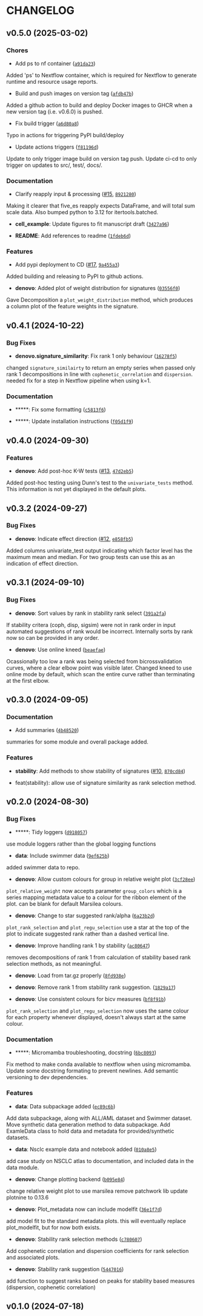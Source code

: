 # CHANGELOG


## v0.5.0 (2025-03-02)

### Chores

- Add ps to nf container
  ([`a91da23`](https://github.com/TGAC/cvanmf/commit/a91da23d37ff09eae202d189a0d28526fd7a30c9))

Added 'ps' to Nextflow container, which is required for Nextflow to generate runtime and resource
  usage reports.

- Build and push images on version tag
  ([`afdb47b`](https://github.com/TGAC/cvanmf/commit/afdb47b418236f05c20576f7c5ffd937a9a164ae))

Added a github action to build and deploy Docker images to GHCR when a new version tag (i.e. v0.6.0)
  is pushed.

- Fix build trigger
  ([`a6d80a8`](https://github.com/TGAC/cvanmf/commit/a6d80a891bd752e2d0096fbadecd3754ab8c705f))

Typo in actions for triggering PyPI build/deploy

- Update actions triggers
  ([`f81196d`](https://github.com/TGAC/cvanmf/commit/f81196d6f2946d079cad8a198b0e2d3c15fcb9ae))

Update to only trigger image build on version tag push. Update ci-cd to only trigger on updates to
  src/, test/, docs/.

### Documentation

- Clarify reapply input & processing ([#15](https://github.com/TGAC/cvanmf/pull/15),
  [`8921280`](https://github.com/TGAC/cvanmf/commit/8921280e444e6aea4012455d977bee9743b07af4))

Making it clearer that five_es reapply expects DataFrame, and will total sum scale data. Also bumped
  python to 3.12 for itertools.batched.

- **cell_example**: Update figures to fit manuscript draft
  ([`3427a96`](https://github.com/TGAC/cvanmf/commit/3427a968eb1d46f582ea2a7b089eb38064fd4072))

- **README**: Add references to readme
  ([`1fdeb6d`](https://github.com/TGAC/cvanmf/commit/1fdeb6dd71bf4816a4a55bdc2d7497af25316740))

### Features

- Add pypi deployment to CD ([#17](https://github.com/TGAC/cvanmf/pull/17),
  [`9a455a3`](https://github.com/TGAC/cvanmf/commit/9a455a369457a555a3039a8860b2a524a0111637))

Added building and releasing to PyPI to github actions.

- **denovo**: Added plot of weight distribution for signatures
  ([`03556f0`](https://github.com/TGAC/cvanmf/commit/03556f06060b5ac4b4461c8534602f165645d373))

Gave Decomposition a `plot_weight_distribution` method, which produces a column plot of the feature
  weights in the signature.


## v0.4.1 (2024-10-22)

### Bug Fixes

- **denovo.signature_similarity**: Fix rank 1 only behaviour
  ([`16278f5`](https://github.com/TGAC/cvanmf/commit/16278f527607f9a877c51e812c70c56b1f62dc03))

changed `signature_similairty` to return an empty series when passed only rank 1 decompositions in
  line with `cophenetic_correlation` and `dispersion`. needed fix for a step in Nextflow pipeline
  when using k=1.

### Documentation

- *****: Fix some formatting
  ([`c5813f6`](https://github.com/TGAC/cvanmf/commit/c5813f6b987e768e8be393bac1ac6c9f97bfdb08))

- *****: Update installation instructions
  ([`f05d1f9`](https://github.com/TGAC/cvanmf/commit/f05d1f9022cfcb7da7a36e03cb584073d011a0cc))


## v0.4.0 (2024-09-30)

### Features

- **denovo**: Add post-hoc K-W tests ([#13](https://github.com/TGAC/cvanmf/pull/13),
  [`47d2eb5`](https://github.com/TGAC/cvanmf/commit/47d2eb5edebeb7c31aa686c3bcd7af95eefcdd4d))

Added post-hoc testing using Dunn's test to the `univariate_tests` method. This information is not
  yet displayed in the default plots.


## v0.3.2 (2024-09-27)

### Bug Fixes

- **denovo**: Indicate effect direction ([#12](https://github.com/TGAC/cvanmf/pull/12),
  [`e858fb5`](https://github.com/TGAC/cvanmf/commit/e858fb5f3d88bec51890524a08c73c7198dda1c4))

Added columns univariate_test output indicating which factor level has the maximum mean and median.
  For two group tests can use this as an indication of effect direction.


## v0.3.1 (2024-09-10)

### Bug Fixes

- **denovo**: Sort values by rank in stability rank select
  ([`391a2fa`](https://github.com/TGAC/cvanmf/commit/391a2fa8adf19894c2012bb4281c97be126f14b1))

If stability critera (coph, disp, sigsim) were not in rank order in input automated suggestions of
  rank would be incorrect. Internally sorts by rank now so can be provided in any order.

- **denovo**: Use online kneed
  ([`beaefae`](https://github.com/TGAC/cvanmf/commit/beaefae1090765dc02ba198a0dce24a6a8f32808))

Ocassionally too low a rank was being selected from bicrossvalidation curves, where a clear elbow
  point was visible later. Changed kneed to use online mode by default, which scan the entire curve
  rather than terminating at the first elbow.


## v0.3.0 (2024-09-05)

### Documentation

- Add summaries
  ([`4b48520`](https://github.com/TGAC/cvanmf/commit/4b48520fe37239f86a3347acc3594d35bf1e401d))

summaries for some module and overall package added.

### Features

- **stability**: Add methods to show stability of signatures
  ([#10](https://github.com/TGAC/cvanmf/pull/10),
  [`870cd84`](https://github.com/TGAC/cvanmf/commit/870cd842f15e8b5a8288226e091ff9df7cd827ab))

* feat(stability): allow use of signature similarity as rank selection method.


## v0.2.0 (2024-08-30)

### Bug Fixes

- *****: Tidy loggers
  ([`d918057`](https://github.com/TGAC/cvanmf/commit/d9180573d8bc4ce80e06d150a18db17fbd8b343f))

use module loggers rather than the global logging functions

- **data**: Include swimmer data
  ([`9ef625b`](https://github.com/TGAC/cvanmf/commit/9ef625bd1a6131ea29599d6d6a16da27acf7fd5f))

added swimmer data to repo.

- **denovo**: Allow custom colours for group in relative weight plot
  ([`3cf28ee`](https://github.com/TGAC/cvanmf/commit/3cf28eed3d08c7880bdcf327105a24fc5345d959))

`plot_relative_weight` now accepts parameter `group_colors` which is a series mapping metadata value
  to a colour for the ribbon element of the plot. can be blank for default Marsilea colours.

- **denovo**: Change to star suggested rank/alpha
  ([`6a23b2d`](https://github.com/TGAC/cvanmf/commit/6a23b2d9e203ffa21dbb7308d260e74a1b00897e))

`plot_rank_selection` and `plot_regu_selection` use a star at the top of the plot to indicate
  suggested rank rather than a dashed vertical line.

- **denovo**: Improve handling rank 1 by stability
  ([`ac80647`](https://github.com/TGAC/cvanmf/commit/ac806478158fa8628a2260d0897923d7a92dace4))

removes decompositions of rank 1 from calculation of stability based rank selection methods, as not
  meaningful.

- **denovo**: Load from tar.gz properly
  ([`8fd938e`](https://github.com/TGAC/cvanmf/commit/8fd938e03dfce95bc0f5f4241d2fac604f47dc2f))

- **denovo**: Remove rank 1 from stability rank suggestion.
  ([`1829a17`](https://github.com/TGAC/cvanmf/commit/1829a174e001b4e01dd86f98920a3e3bf267dfa0))

- **denovo**: Use consistent colours for bicv measures
  ([`bf8f91b`](https://github.com/TGAC/cvanmf/commit/bf8f91ba26acc1b00dfd2a8525120d348ff6cb2b))

`plot_rank_selection` and `plot_regu_selection` now uses the same colour for each property whenever
  displayed, doesn't always start at the same colour.

### Documentation

- *****: Micromamba troubleshooting, docstring
  ([`6bc8093`](https://github.com/TGAC/cvanmf/commit/6bc80936ae586386336ccdafb8ba94c144129bcf))

Fix method to make conda available to nextflow when using micromamba. Update some docstring
  formating to prevent newlines. Add semantic versioning to dev dependencies.

### Features

- **data**: Data subpackage added
  ([`ec89c6b`](https://github.com/TGAC/cvanmf/commit/ec89c6b680b7ef5f3f29abbd9c8d7e0d126e3939))

Add data subpackage, along with ALL/AML dataset and Swimmer dataset. Move synthetic data generation
  method to data subpackage. Add ExamleData class to hold data and metadata for provided/synthetic
  datasets.

- **data**: Nsclc example data and notebook added
  ([`010a8e5`](https://github.com/TGAC/cvanmf/commit/010a8e59b15687c11b78c33fe3668cd5391305a3))

add case study on NSCLC atlas to documentation, and included data in the data module.

- **denovo**: Change plotting backend
  ([`b095e84`](https://github.com/TGAC/cvanmf/commit/b095e840dcd082c78311ca71ae568b251bf563bd))

change relative weight plot to use marsilea remove patchwork lib update plotnine to 0.13.6

- **denovo**: Plot_metadata now can include modelfit
  ([`36e1f7d`](https://github.com/TGAC/cvanmf/commit/36e1f7dc945f25193ee96bfb019686886fe4f092))

add model fit to the standard metadata plots. this will eventually replace plot_modelfit, but for
  now both exists.

- **denovo**: Stability rank selection methods
  ([`c780607`](https://github.com/TGAC/cvanmf/commit/c7806077d14840264b8eb074b40ab087e7ccc95e))

Add cophenetic correlation and dispersion coefficients for rank selection and associated plots.

- **denovo**: Stability rank suggestion
  ([`5447016`](https://github.com/TGAC/cvanmf/commit/5447016086f079929ada01eeae3013bcc6f84d13))

add function to suggest ranks based on peaks for stability based measures (dispersion, cophenetic
  correlation)


## v0.1.0 (2024-07-18)
